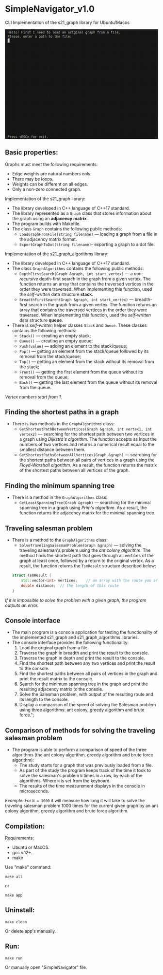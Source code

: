 # SimpleNavigator_v1.0
CLI Implementation of the s21_graph library for Ubuntu/Macos

![](https://github.com/Apsaraconda/SimpleNavigator_v1.0/blob/main/misc/gif/preview.gif)

## Basic properties:

Graphs must meet the following requirements:
- Edge weights are natural numbers only.
- There may be loops.
- Weights can be different on all edges.
- Only a non-zero connected graph.


Implementation of the s21_graph library:  
* The library developed in C++ language of C++17 standard.
* The library represented as a `Graph` class that stores information about the graph using an **adjacency matrix**.
* The program builds with Makefile.
* The class `Graph` contains the following public methods:
    + `LoadGraphFromFile(string filename)` — loading a graph from a file in the adjacency matrix format.
    + `ExportGraphToDot(string filename)`- exporting a graph to a dot file.

Implementation of the s21_graph_algorithms library:  
* The library developed in C++ language of C++17 standard.
* The class ` GraphAlgorithms ` contains the following public methods:
    + `DepthFirstSearch(Graph &graph, int start_vertex)` — a *non-recursive* depth-first search in the graph from a given vertex. The function returns an array that contains the traversed vertices in the order they were traversed. When implementing this function, used the *self-written* data structure **stack**.
    + `BreadthFirstSearch(Graph &graph, int start_vertex)` — breadth-first search in the graph from a given vertex. The function returns an array that contains the traversed vertices in the order they were traversed. When implementing this function, used the *self-written* data structure **queue**.
* There is *self-written* helper classes `Stack` and `Queue`. These classes contains the following methods:
    + `Stack()` — creating an empty stack;
    + `Queue()` — creating an empty queue;
    + `Push(value)` — adding an element to the stack/queue;
    + `Pop()` — getting an element from the stack/queue followed by its removal from the stack/queue;
    + `Top()` — getting an element from the stack without its removal from the stack;
    + `Front()` — getting the first element from the queue without its removal from the queue;
    + `Back()` — getting the last element from the queue without its removal from the queue.

*Vertex numbers start from 1.*

## Finding the shortest paths in a graph

* There is two methods in the `GraphAlgorithms` class:
    + `GetShortestPathBetweenVertices(Graph &graph, int vertex1, int vertex2)` — searching for the shortest path between two vertices in a graph using *Dijkstra's algorithm*. The function accepts as input the numbers of two vertices and returns a numerical result equal to the smallest distance between them.
    + `GetShortestPathsBetweenAllVertices(Graph &graph)` — searching for the shortest paths between all pairs of vertices in a graph using the *Floyd-Warshall algorithm*. As a result, the function returns the matrix of the shortest paths between all vertices of the graph.

## Finding the minimum spanning tree

* There is a method in the `GraphAlgorithms` class:
    + `GetLeastSpanningTree(Graph &graph)` — searching for the minimal spanning tree in a graph using *Prim's algorithm*. As a result, the function returns the adjacency matrix for the minimal spanning tree.

## Traveling salesman problem

* There is a method to the `GraphAlgorithms` class:
    + `SolveTravelingSalesmanProblem(Graph &graph)` — solving the traveling salesman's problem using the *ant colony algorithm*.
The method finds the shortest path that goes through all vertices of the graph at least once, followed by a return to the original vertex. As a result, the function returns the `TsmResult` structure described below:
    ```cpp
    struct TsmResult {
        std::vector<int> vertices;    // an array with the route you are looking for (with the vertex traverse order).
        double distance;  // the length of this route
    }
    ``` 

*If it is impossible to solve the problem with a given graph, the program outputs an error.*

## Console interface

* The main program is a console application for testing the functionality of the implemented s21_graph and s21_graph_algorithms libraries. 
* The console interface provides the following functionality:
    1. Load the original graph from a file.
    2. Traverse the graph in breadth and print the result to the console.   
    3. Traverse the graph in depth and print the result to the console.
    4. Find the shortest path between any two vertices and print the result to the console.
    5. Find the shortest paths between all pairs of vertices in the graph and print the result matrix to the console.
    6. Search for the minimum spanning tree in the graph and print the resulting adjacency matrix to the console.
    7. Solve the Salesman problem, with output of the resulting route and its length to the console.
    8. Display a comparison of the speed of solving the Salesman problem using three algorithms: ant colony, greedy algorithm and brute force.";
## Comparison of methods for solving the traveling salesman problem

* The program is able to perform a comparison of speed of the three algorithms (the ant colony algorithm, greedy algorithm and brute force algorithm):
    + The study starts for a graph that was previously loaded from a file.
    + As part of the study the program keeps track of the time it took to solve the salesman's problem `N` times in a row, by each of the algorithms. Where `N` is set from the keyboard.
    + The results of the time measurement displays in the console in microseconds.

*Example:* For `N = 1000` it will measure how long it will take to solve the traveling salesman problem 1000 times for the current given graph by an ant colony algorithm, greedy algorithm and brute force algorithm.

## Compilation:

Requirements:
+ Ubuntu or MacOS.
+ gcc v.12+.
+ make

Use "make" command:
```
make all
```
or
```
make app
```
## Uninstall:
```
make clean
```
Or delete app's manually.

## Run:
```
make run
```
Or manually open "SimpleNavigator" file.
